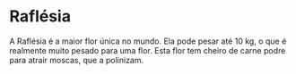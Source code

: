 # Raflésia

A Raflésia é a maior flor única no mundo. Ela pode pesar até 10 kg, o que é
realmente muito pesado para uma flor. Esta flor tem cheiro de carne podre para
atrair moscas, que a polinizam.
